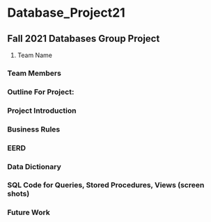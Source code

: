 # Database_Project21
## Fall 2021 Databases Group Project
1. Team Name
### Team Members
### Outline For Project:
### Project Introduction
### Business Rules
### EERD
### Data Dictionary
### SQL Code for Queries, Stored Procedures, Views (screen shots)
### Future Work
